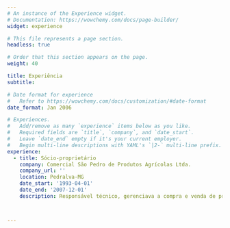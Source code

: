 ```yaml
---
# An instance of the Experience widget.
# Documentation: https://wowchemy.com/docs/page-builder/
widget: experience

# This file represents a page section.
headless: true

# Order that this section appears on the page.
weight: 40

title: Experiência
subtitle:

# Date format for experience
#   Refer to https://wowchemy.com/docs/customization/#date-format
date_format: Jan 2006

# Experiences.
#   Add/remove as many `experience` items below as you like.
#   Required fields are `title`, `company`, and `date_start`.
#   Leave `date_end` empty if it's your current employer.
#   Begin multi-line descriptions with YAML's `|2-` multi-line prefix.
experience:
  - title: Sócio-proprietário  
    company: Comercial São Pedro de Produtos Agrícolas Ltda. 
    company_url: ''
    location: Pedralva-MG
    date_start: '1993-04-01'
    date_end: '2007-12-01'
    description: Responsável técnico, gerenciava a compra e venda de produtos agrícolas.



---
```

